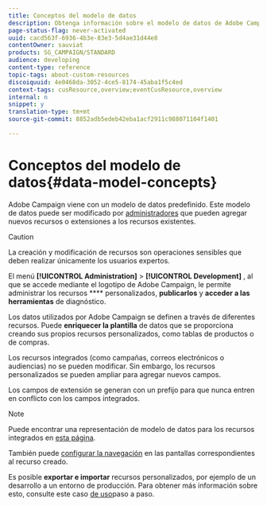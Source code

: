 ```yaml
---
title: Conceptos del modelo de datos
description: Obtenga información sobre el modelo de datos de Adobe Campaign y cómo modificarlo.
page-status-flag: never-activated
uuid: cacd563f-6936-4b3e-83e3-5d4ae31d44e8
contentOwner: sauviat
products: SG_CAMPAIGN/STANDARD
audience: developing
content-type: reference
topic-tags: about-custom-resources
discoiquuid: 4e0468da-3052-4ce5-8174-45aba1f5c4ed
context-tags: cusResource,overview;eventCusResource,overview
internal: n
snippet: y
translation-type: tm+mt
source-git-commit: 8852adb5edeb42eba1acf2911c988071104f1401

---
```



# Conceptos del modelo de datos{#data-model-concepts}

Adobe Campaign viene con un modelo de datos predefinido. Este modelo de datos puede ser modificado por [administradores](../../administration/using/users-management.md#functional-administrators) que pueden agregar nuevos recursos o extensiones a los recursos existentes.

>[!CAUTION]
>
>La creación y modificación de recursos son operaciones sensibles que deben realizar únicamente los usuarios expertos.

El menú **[!UICONTROL Administration]** > **[!UICONTROL Development]** , al que se accede mediante el logotipo de Adobe Campaign, le permite administrar los recursos **** personalizados, **publicarlos** y **acceder a las herramientas** de diagnóstico.

Los datos utilizados por Adobe Campaign se definen a través de diferentes recursos. Puede **enriquecer la plantilla** de datos que se proporciona creando sus propios recursos personalizados, como tablas de productos o de compras.

Los recursos integrados (como campañas, correos electrónicos o audiencias) no se pueden modificar. Sin embargo, los recursos personalizados se pueden ampliar para agregar nuevos campos.

Los campos de extensión se generan con un prefijo para que nunca entren en conflicto con los campos integrados.

>[!NOTE]
>
>Puede encontrar una representación de modelo de datos para los recursos integrados en [esta página](../../developing/using/datamodel-introduction.md).

También puede [configurar la navegación](configuring-the-screen-definition.md) en las pantallas correspondientes al recurso creado.

Es posible **exportar e importar** recursos personalizados, por ejemplo de un desarrollo a un entorno de producción. Para obtener más información sobre esto, consulte este caso [de uso](../../automating/using/exporting-importing-custom-resources.md)paso a paso.
